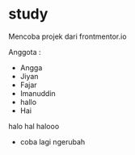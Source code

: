# study

Mencoba projek dari frontmentor.io

Anggota :
- Angga
- Jiyan
- Fajar
- Imanuddin
- hallo
- Hai

halo hal halooo

- coba lagi ngerubah
